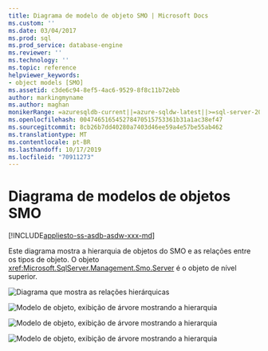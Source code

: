 ```yaml
---
title: Diagrama de modelo de objeto SMO | Microsoft Docs
ms.custom: ''
ms.date: 03/04/2017
ms.prod: sql
ms.prod_service: database-engine
ms.reviewer: ''
ms.technology: ''
ms.topic: reference
helpviewer_keywords:
- object models [SMO]
ms.assetid: c3de6c94-8ef5-4ac6-9529-8f8c11b72ebb
author: markingmyname
ms.author: maghan
monikerRange: =azuresqldb-current||=azure-sqldw-latest||>=sql-server-2016||=sqlallproducts-allversions||>=sql-server-linux-2017||=azuresqldb-mi-current
ms.openlocfilehash: 004746516545278470515753361b31a1ac38ef47
ms.sourcegitcommit: 8cb26b7dd40280a7403d46ee59a4e57be55ab462
ms.translationtype: MT
ms.contentlocale: pt-BR
ms.lasthandoff: 10/17/2019
ms.locfileid: "70911273"
---
```

# <a name="smo-object-model-diagram"></a>Diagrama de modelos de objetos SMO
[!INCLUDE[appliesto-ss-asdb-asdw-xxx-md](../../includes/appliesto-ss-asdb-asdw-xxx-md.md)]

  Este diagrama mostra a hierarquia de objetos do SMO e as relações entre os tipos de objeto. O objeto <xref:Microsoft.SqlServer.Management.Smo.Server> é o objeto de nível superior.  
  
 ![Diagrama que mostra as relações hierárquicas](../../relational-databases/server-management-objects-smo/media/object-diagram.gif "Diagrama que mostra as relações hierárquicas")  
  
 ![Modelo de objeto, exibição de árvore mostrando a hierarquia](../../relational-databases/server-management-objects-smo/media/object-diagram-02.gif "Modelo de objeto, exibição de árvore mostrando a hierarquia")  
  
 ![Modelo de objeto, exibição de árvore mostrando a hierarquia](../../relational-databases/server-management-objects-smo/media/object-diagram-03.gif "Modelo de objeto, exibição de árvore mostrando a hierarquia")  
  
 ![Modelo de objeto, exibição de árvore mostrando a hierarquia](../../relational-databases/server-management-objects-smo/media/object-diagram-04.gif "Modelo de objeto, exibição de árvore mostrando a hierarquia")  
  
  
